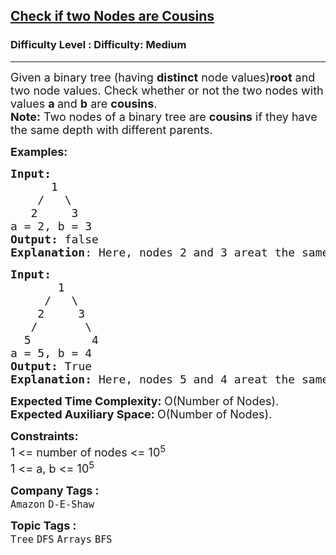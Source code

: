 <h2><a href="https://www.geeksforgeeks.org/problems/check-if-two-nodes-are-cousins/1?page=2&difficulty%5B%5D=0&category%5B%5D=Tree&sortBy=submissions">Check if two Nodes are Cousins</a></h2><h3>Difficulty Level : Difficulty: Medium</h3><hr><div class="problems_problem_content__Xm_eO"><p><span style="font-size: 18px;">Given a binary tree (having <strong>distinct</strong> node values)<strong>root</strong> and two node values. Check whether <span style="box-sizing: border-box; margin: 0px; padding: 0px;">or not the two nodes with values <strong>a </strong>and <strong>b</strong> are&nbsp;<strong>cousins</strong></span>.<br></span><span style="font-size: 18px;"><strong>Note:</strong> Two nodes of a binary tree are&nbsp;<strong>cousins</strong> if they have the same depth with different parents</span><span style="font-size: 18px;">.</span></p>
<p><span style="font-size: 18px;"><strong>Examples:</strong></span></p>
<pre><span style="font-size: 18px;"><strong style="font-size: 18px;">Input:
&nbsp;     </strong><span style="font-size: 18px;">1
&nbsp;   /   \
</span><strong style="font-size: 18px;">   </strong><span style="font-size: 18px;">2     3
a = 2, b = 3</span><strong style="font-size: 18px;">
Output: </strong><span style="font-size: 18px;">false<br><strong>Explanation</strong>: Here, nodes 2 and 3 areat the same level but have sameparent nodes.</span></span></pre>
<pre><span style="font-size: 18px;"><strong>Input:
</strong>&nbsp; &nbsp; &nbsp; &nbsp;1
&nbsp; &nbsp; &nbsp;/&nbsp;  \&nbsp;
&nbsp;  &nbsp;2&nbsp; &nbsp;  3
&nbsp;  /&nbsp; &nbsp; &nbsp;&nbsp;&nbsp;\
<strong>  </strong>5&nbsp; &nbsp; &nbsp; &nbsp;&nbsp;&nbsp;4<strong>&nbsp;
</strong>a = 5, b = 4<strong>
Output: </strong>True<strong>
Explanation: </strong>Here, nodes 5 and 4 areat the same level and have differentparent nodes. Hence, they both are cousins </span></pre>
<p><span style="font-size: 18px;"><strong>Expected Time Complexity:&nbsp;</strong>O(Number of Nodes).<br><strong>Expected Auxiliary Space:&nbsp;</strong>O(Number of Nodes).</span></p>
<p><span style="font-size: 18px;"><strong>Constraints:</strong><br>1 &lt;= number of nodes &lt;= 10<sup>5<br></sup>1 &lt;= a, b &lt;= 10<sup>5</sup><sup><br></sup></span></p></div><p><span style=font-size:18px><strong>Company Tags : </strong><br><code>Amazon</code>&nbsp;<code>D-E-Shaw</code>&nbsp;<br><p><span style=font-size:18px><strong>Topic Tags : </strong><br><code>Tree</code>&nbsp;<code>DFS</code>&nbsp;<code>Arrays</code>&nbsp;<code>BFS</code>&nbsp;